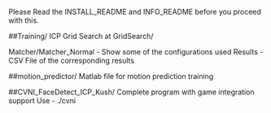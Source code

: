 Please Read the INSTALL_README and INFO_README before you proceed with this.

##Training/
ICP Grid Search at GridSearch/

Matcher/Matcher_Normal - Show some of the configurations used
Results - CSV File of the corresponding results

##motion_predictor/
Matlab file for motion prediction training

##CVNI_FaceDetect_ICP_Kush/
Complete program with game integration support
Use -
./cvni

